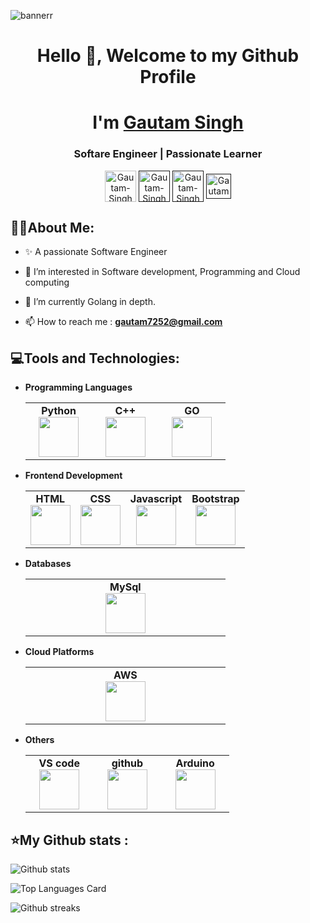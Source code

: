 ![bannerr](https://user-images.githubusercontent.com/74038190/221352995-5ac18bdf-1a19-4f99-bbb6-77559b220470.gif)
<!-- Header start -->
<h1 align="center">Hello 👋, Welcome to my Github Profile </h1>
<h1 align="center">I'm <a href="">Gautam Singh</a></h1>
<h3 align="center">Softare Engineer | Passionate Learner</h3>
<p align="center">
<a href="https://www.linkedin.com/in/gautam-singh06/" target="blank"><img align="center" src="https://user-images.githubusercontent.com/74038190/235294012-0a55e343-37ad-4b0f-924f-c8431d9d2483.gif" alt="Gautam-Singh" height="50" width="50" /></a>
<a href="" target="blank"><img align="center" src="https://user-images.githubusercontent.com/74038190/235294010-ec412ef5-e3da-4efa-b1d4-0ab4d4638755.gif" alt="Gautam-Singh" height="50" width="50" /></a>
<a href="" target="blank"><img align="center" src="https://user-images.githubusercontent.com/74038190/235294013-a33e5c43-a01c-43f6-b44d-a406d8b4ab75.gif" alt="Gautam-Singh" height="50" width="50" /></a>
<a href="" target="blank"><img align="center" src="https://user-images.githubusercontent.com/74038190/235294015-47144047-25ab-417c-af1b-6746820a20ff.gif" alt="Gautam-Singh" height="40" width="40" /></a>
</p>
<!-- Header end -->

<!-- GitHub About me section start -->
 ## 👨‍💻About Me:
 
- ✨ A passionate Software Engineer
  
- 🚀 I’m interested in Software development, Programming and Cloud computing
  
- 🌱 I’m currently Golang in depth.

- 📫 How to reach me : **gautam7252@gmail.com**
  
<!-- GitHub About me section end -->


## 💻Tools and Technologies:

- **Programming Languages**
  
	<center>
		<table>
			<tbody>
				<tr>
					<td width="25%" align="center">
						<span><strong>Python</strong></span><br/>
						<img height="64px" width="64px" src="https://user-images.githubusercontent.com/74038190/212257472-08e52665-c503-4bd9-aa20-f5a4dae769b5.gif">
					</td>
					<td width="25%" align="center">
						<span><strong>C++</strong></span><br/>
						<img height="64px" width="64px" src="https://upload.wikimedia.org/wikipedia/commons/thumb/1/18/ISO_C%2B%2B_Logo.svg/800px-ISO_C%2B%2B_Logo.svg.png">
					</td>
     <td width="25%" align="center">
						<span><strong>GO</strong></span><br/>
						<img height="64px" width="64px" src="https://go.dev/blog/go-brand/Go-Logo/PNG/Go-Logo_Blue.png">
					</td>
				</tr>
			</tbody>
		</table>
	</center>
- **Frontend Development**
  
	<center>
		<table>
			<tbody>
				<tr>
					<td align="center">
						<span><strong>HTML</strong></span><br/>
						<img height="64px" width="64px" src="https://user-images.githubusercontent.com/74038190/238200426-29fd6286-4e7b-4d6c-818f-c4765d5e39a9.gif">
					</td>
					<td align="center">
						<span><strong>CSS</strong></span><br/>
						<img height="64px" width="64px" src="https://user-images.githubusercontent.com/74038190/238200428-67f477ed-6624-42da-99f0-1a7b1a16eecb.gif">
					</td>
					<td align="center">
						<span><strong>Javascript</strong></span><br/>
						<img height="64px" width="64px" src="https://user-images.githubusercontent.com/74038190/212257454-16e3712e-945a-4ca2-b238-408ad0bf87e6.gif">
					</td>
					<td align="center">
						<span><strong>Bootstrap</strong></span><br/>
						<img height="64px" width="64px" src="https://user-images.githubusercontent.com/74038190/212280805-9bcb336b-8c55-46a8-abf8-ff286ab55472.gif">
					</td>
				</tr>
			</tbody>
		</table>
	</center>
 - **Databases**
   
	<center>
		<table>
			<tbody>
				<tr>
					<td width="25%" align="center">
						<span><strong>MySql</strong></span><br/>
						<img height="64px" width="64px" src="https://www.vectorlogo.zone/logos/mysql/mysql-horizontal.svg">
					</td>
				</tr>
			</tbody>
		</table>
	</center>
 - **Cloud Platforms**
	<center>
		<table>
			<tbody>
				<tr>
					<td width="25%" align="center">
						<span><strong>AWS</strong></span><br/>
						<img height="64px" width="64px" src="https://www.vectorlogo.zone/logos/amazon_aws/amazon_aws-icon.svg">
					</td>
				</tr>
			</tbody>
		</table>
	</center>
- **Others**
	<center>
		<table>
			<tbody>
				<tr>
					<td width="25%" align="center">
						<span><strong>VS code</strong></span><br/>
						<img height="64px" width="64px" src="https://user-images.githubusercontent.com/74038190/212257465-7ce8d493-cac5-494e-982a-5a9deb852c4b.gif">
					</td>
     					<td width="25%" align="center">
						<span><strong>github</strong></span><br/>
						<img height="64px" width="64px" src="https://user-images.githubusercontent.com/74038190/212257468-1e9a91f1-b626-4baa-b15d-5c385dfa7ed2.gif">
					</td>
     					<td width="25%" align="center">
						<span><strong>Arduino</strong></span><br/>
						<img height="64px" width="64px" src="https://www.vectorlogo.zone/logos/arduino/arduino-icon.svg">
     					</td>
				</tr>
			</tbody>
		</table>
	</center>
 <!-- GitHub Skills end -->
<!-- GitHub Activity start -->
## ⭐My Github stats :

![Github stats](https://github-readme-stats.vercel.app/api?username=gautam-7252&theme=solarized-dark&show_icons=true&locale=en)

![Top Languages Card](https://github-readme-stats.vercel.app/api/top-langs?username=gautam-7252&theme=solarized-dark&show_icons=true&locale=en&layout=compact)

![Github streaks](https://github-readme-streak-stats.herokuapp.com/?user=gautam-7252&theme=solarized-dark&)
